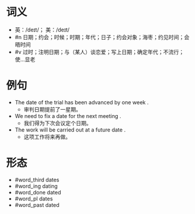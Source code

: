 # 词义
- 英：/deɪt/； 美：/deɪt/
- #n 日期；约会；时候；时期；年代；日子；约会对象；海枣；约见时间；会晤时间
- #v 过时；注明日期；与（某人）谈恋爱；写上日期；确定年代；不流行；使…显老
# 例句
- The date of the trial has been advanced by one week .
	- 审判日期提前了一星期。
- We need to fix a date for the next meeting .
	- 我们得为下次会议定个日期。
- The work will be carried out at a future date .
	- 这项工作将来再做。
# 形态
- #word_third dates
- #word_ing dating
- #word_done dated
- #word_pl dates
- #word_past dated
